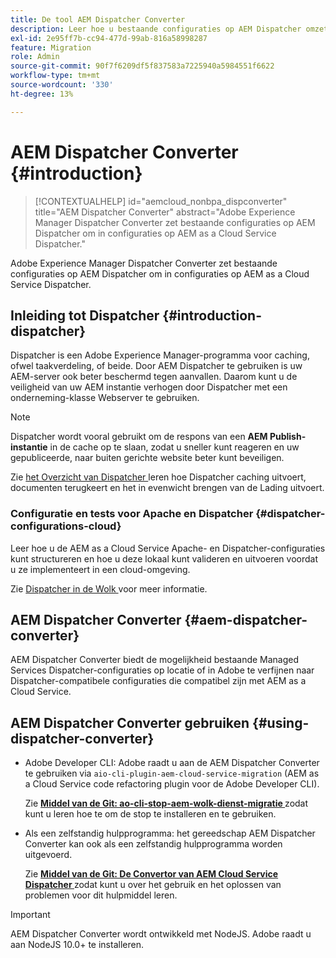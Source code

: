```yaml
---
title: De tool AEM Dispatcher Converter
description: Leer hoe u bestaande configuraties op AEM Dispatcher omzet in configuraties op AEM as a Cloud Service Dispatcher.
exl-id: 2e95ff7b-cc94-477d-99ab-816a58998287
feature: Migration
role: Admin
source-git-commit: 90f7f6209df5f837583a7225940a5984551f6622
workflow-type: tm+mt
source-wordcount: '330'
ht-degree: 13%

---
```


# AEM Dispatcher Converter {#introduction}

>[!CONTEXTUALHELP]
>id="aemcloud_nonbpa_dispconverter"
>title="AEM Dispatcher Converter"
>abstract="Adobe Experience Manager Dispatcher Converter zet bestaande configuraties op AEM Dispatcher om in configuraties op AEM as a Cloud Service Dispatcher."

Adobe Experience Manager Dispatcher Converter zet bestaande configuraties op AEM Dispatcher om in configuraties op AEM as a Cloud Service Dispatcher.

## Inleiding tot Dispatcher {#introduction-dispatcher}

Dispatcher is een Adobe Experience Manager-programma voor caching, ofwel taakverdeling, of beide. Door AEM Dispatcher te gebruiken is uw AEM-server ook beter beschermd tegen aanvallen. Daarom kunt u de veiligheid van uw AEM instantie verhogen door Dispatcher met een onderneming-klasse Webserver te gebruiken.

>[!NOTE]
>Dispatcher wordt vooral gebruikt om de respons van een **AEM Publish-instantie** in de cache op te slaan, zodat u sneller kunt reageren en uw gepubliceerde, naar buiten gerichte website beter kunt beveiligen.

Zie [ het Overzicht van Dispatcher ](https://experienceleague.adobe.com/docs/experience-manager-dispatcher/using/dispatcher.html) leren hoe Dispatcher caching uitvoert, documenten terugkeert en het in evenwicht brengen van de Lading uitvoert.

### Configuratie en tests voor Apache en Dispatcher {#dispatcher-configurations-cloud}

Leer hoe u de AEM as a Cloud Service Apache- en Dispatcher-configuraties kunt structureren en hoe u deze lokaal kunt valideren en uitvoeren voordat u ze implementeert in een cloud-omgeving.

Zie [ Dispatcher in de Wolk ](https://experienceleague.adobe.com/docs/experience-manager-cloud-service/content/implementing/content-delivery/disp-overview.html) voor meer informatie.

## AEM Dispatcher Converter {#aem-dispatcher-converter}

AEM Dispatcher Converter biedt de mogelijkheid bestaande Managed Services Dispatcher-configuraties op locatie of in Adobe te verfijnen naar Dispatcher-compatibele configuraties die compatibel zijn met AEM as a Cloud Service.

## AEM Dispatcher Converter gebruiken {#using-dispatcher-converter}

* Adobe Developer CLI: Adobe raadt u aan de AEM Dispatcher Converter te gebruiken via `aio-cli-plugin-aem-cloud-service-migration` (AEM as a Cloud Service code refactoring plugin voor de Adobe Developer CLI).

  Zie **[Middel van de Git: ao-cli-stop-aem-wolk-dienst-migratie ](https://github.com/adobe/aio-cli-plugin-aem-cloud-service-migration#introduction)** zodat kunt u leren hoe te om de stop te installeren en te gebruiken.

* Als een zelfstandig hulpprogramma: het gereedschap AEM Dispatcher Converter kan ook als een zelfstandig hulpprogramma worden uitgevoerd.

  Zie **[Middel van de Git: De Convertor van AEM Cloud Service Dispatcher ](https://github.com/adobe/aem-cloud-service-source-migration/tree/master/packages/dispatcher-converter)** zodat kunt u over het gebruik en het oplossen van problemen voor dit hulpmiddel leren.

>[!IMPORTANT]
>AEM Dispatcher Converter wordt ontwikkeld met NodeJS. Adobe raadt u aan NodeJS 10.0+ te installeren.

